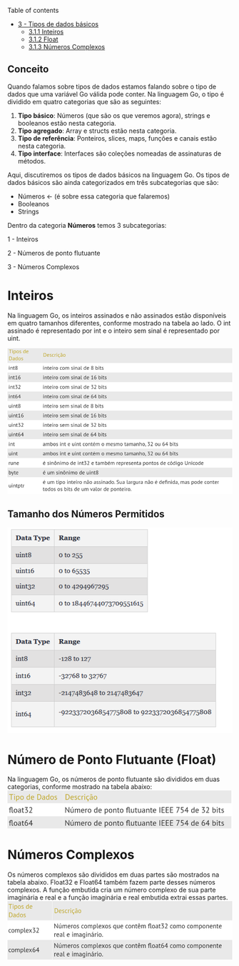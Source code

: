Table of contents
- [3 - Tipos de dados básicos ](#32-números-de-pontos-flutuantes)
  - [3.1.1 Inteiros](#inteiros)
  - [3.1.2 Float](#número-de-ponto-flutuante-float)
  - [3.1.3 Números Complexos](#números-complexos)
	
## Conceito
Quando falamos sobre tipos de dados estamos falando sobre o tipo de dados que uma variável Go válida pode conter. Na linguagem Go, o tipo é dividido em quatro categorias que são as seguintes:

1. **Tipo básico**: Números (que são os que veremos agora), strings e booleanos estão nesta categoria.
2. **Tipo agregado**: Array e structs estão nesta categoria.
3. **Tipo de referência**: Ponteiros, slices, maps, funções e canais estão nesta categoria.
4. **Tipo interface**: Interfaces são coleções nomeadas de assinaturas de métodos.

Aqui, discutiremos os tipos de dados básicos na linguagem Go. Os tipos de dados básicos são ainda categorizados em três subcategorias que são:
- Números <- (é sobre essa categoria que falaremos)
- Booleanos
- Strings

Dentro da categoria **Números** temos 3 subcategorias:

1 - Inteiros

2 - Números de ponto flutuante

3 - Números Complexos

# Inteiros
Na linguagem Go, os inteiros assinados e não assinados estão disponíveis em quatro tamanhos diferentes, conforme mostrado na tabela ao lado. O int assinado é representado por int e o inteiro sem sinal é representado por uint.

![exemplo de tipos de dados inteiros](tipos_de_dados.png)

## Tamanho dos Números Permitidos
![exemplo de tipos de dados inteiros](data_type.png)

# Número de Ponto Flutuante (Float)
Na linguagem Go, os números de ponto flutuante são divididos em duas categorias, conforme mostrado na tabela abaixo:
![exemplo de tipos de dados float](float.png)

# Números Complexos
Os números complexos são divididos em duas partes são mostrados na tabela abaixo. 
Float32 e Float64 também fazem parte desses números complexos. A função embutida cria um número complexo de sua parte imaginária e real e a função imaginária e real embutida extrai essas partes.
![exemplo de tipos de dados complexos](complex.png)
